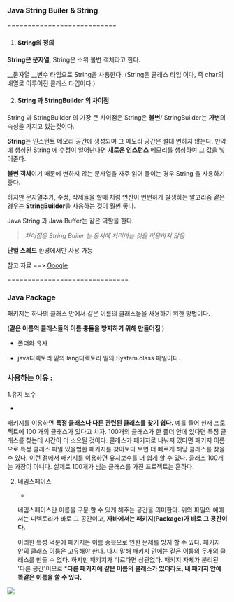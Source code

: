 ###  Java String Builer  & String

===========================

1. #### String의 정의

**String은 문자열**, String은 소위 불변 객체라고 한다.

__문자열 __변수 타입으로 String을 사용한다. (String은 클래스 타입 이다, 즉 char의 배열로 이루어진 클래스 타입이다.)



2. #### String 과 StringBuilder 의 차이점

String 과 StringBuilder 의 가장 큰 차이점은 String은 **불변**/ StringBuilder는 **가변**의 속성을 가지고 있는것이다.

**String**는 인스턴트 메모리 공간에 생성되며 그 메모리 공간은 절대 변하지 않는다. 만약에 생성된 String 에 수정이 일어난다면 **새로운 인스턴스** 메모리를 생성하여 그 값을 넣어준다.

**불변 객체**이기 때문에 변하지 않는 문자열을 자주 읽어 들이는 경우 String 을 사용하기 좋다.

하지만 문자열추가, 수정, 삭제들을 할때 처럼 연산이 번번하게 발생하는 알고리즘 같은 경우는 **StringBuilder**을 사용하는 것이 훨씬 좋다.



Java String 과 Java Buffer는 같은 역할을 한다.

> *차이점은 String Builer 는 동시에 처리하는 것을 허용하지 않음* 

**__단일 스레드__** 환경에서만 사용 가능

참고 자료 ==> [Google](https://m.blog.naver.com/ninace/80210003143)



==============================

### Java Package

패키지는 하나의 클래스 안에서 같은 이름의 클래스들을 사용하기 위한 방법이다.

(**같은 이름의 클래스들의 이름 ~~충돌~~을 방지하기 위해 만들어짐** )

* 폴더와 유사

* java디렉토리 밑의 lang디렉토리 밑의 System.class 파일이다.

  

### 사용하는 이유 :

1.유지 보수

-

패키지를 이용하면 **특정 클래스나 다른 관련된 클래스를 찾기 쉽다.** 예를 들어 현재 프로젝트에 100      개의 클래스가 있다고 치자. 100개의 클래스가 한 폴더 안에 있다면 특정 클래스를 찾는데 시간이 더 소요될 것이다. 클래스가 패키지로 나눠져 있다면 패키지 이름으로 특정 클래스 파일 있을법한 패키지를 찾아보다 보면 더 빠르게 해당 클래스를 찾을 수 있다. 이런 점에서 패키지를 이용하면 유지보수를 더 쉽게 할 수 있다. 클래스 100개는 과장이 아니다. 실제로 100개가 넘는 클래스를 가진 프로젝트는 흔하다. 

2. 네임스페이스

   -

   네임스페이스란 이름을 구분 할 수 있게 해주는 공간을 의미한다. 위의 파일의 예에서는 디렉토리가 바로 그 공간이고, **자바에서는 패키지(Package)가 바로 그 공간이다.** 

   이러한 특성 덕분에 패키지는 이름 중복으로 인한 문제를 방지 할 수 있다. 패키지 안의 클래스 이름은 고유해야 한다. 다시 말해 패키지 안에는 같은 이름의 두개의 클래스를 만들 수 없다. 하지만 패키지가 다르다면 상관없다. 패키지 자체가 분리된 '다른 공간'이므로 ***다른 패키지에 같은 이름의 클래스가 있더라도, 내 패키지 안에 똑같은 이름을 쓸 수 있다.**

   

   

![](https://lh3.googleusercontent.com/7K7e2nQ0DIVAqTfZ9jM90n7ZjAGfezPYohTtv-lF0nOTl6aOgQ3f4y0yXFmTCknu1zQErHNLTlE3Ty60UzMrY6o_Hixbnzqr0rrhXMo-bOKZ9NR5RN8oqCvlq1H-gWfRqG7ornA)

